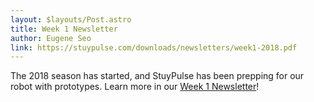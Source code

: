 ```yaml
---
layout: $layouts/Post.astro
title: Week 1 Newsletter
author: Eugene Seo
link: https://stuypulse.com/downloads/newsletters/week1-2018.pdf
---
```

The 2018 season has started, and StuyPulse has been prepping for our robot with
prototypes.
Learn more in our [Week 1 Newsletter](/downloads/newsletters/week1-2018.pdf)!
